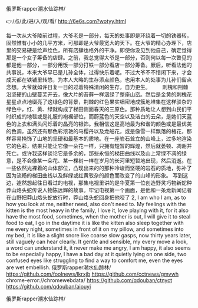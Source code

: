 
俄罗斯rapper潮水仙踪林/




👉/点/此/进/入/观/看/ http://6e6s.com?wotyy.html




每一次从大爷陵前过程，大爷老是一部分，每天的处事即是环绕着一切的铁器转，固然惟有小小的几平方米，可那即是大爷最宽大的天下。在大爷的精心办理下，店里的交易硬是绘声绘色，所有店肆也格外的干净。即使你没见到他自己，确定觉得那是一个女子筹备的店肆。之前，我总觉得大爷是一部分，否则何以每一次瞥见的都是他一部分，一部分用饭一部分打铁一部分看店一部分筹备。厥后，听看法他的共事说，本来大爷早已是儿孙全体，过得快乐着呢。不过大爷不不惜闲下来，才会成天都在铁铺里转悠，为本人大略的生存添点颜色，也用本人的处事为儿孙们留点念想。大爷就如许日复一日的过着特殊清闲的生存，自力更生。
　　刺槐和荆棘沿坚硬的山壁蔓芜开去，像大片的苔藓一样洇绿了整座山峦。然后是金黄的刺槐花星星点点地缀亮了这绿色的背景，荆棘的红色果实细密地成簇地堆集在这样驳杂的绿色中，红、黄、绿就构成了梯田侧面春天的三原色。那种质地让人想到山民们平时织成的地毯或是礼服的袍裾部位，而蔚蓝色的天空以及洁白的云朵，是她们天蓝色的上衣和满头闪烁着的晶亮的银饰。我相信这是高地最为和谐的颜色或是最优美的色调，虽然还有那色彩浓艳的马樱丹以及龙船花，或是像雪一样飘落的楮花，那样容易掩饰了山地的坚硬和最基本的质地。在一座岩石耸立的山峰上，过多地渲染它的色彩，结果只能让它像一朵花一样，只拥有短暂的辉煌，然后就萎顿、凋谢并死亡。或许我这样谈论它是多余的，那些永恒的梯田曲线以及山上常绿不凋的绿意，是不会像某一朵花、某一棵树一样在岁月的长河里短暂地出现，然后消逝。在一些依然光裸着的山体部位，凸现出来的的那种冷峻而坚硬的岩石的质地，弥补了因为流畅的梯田曲线以及鲜绿或红黄驳杂的颜色而改变了的山峰的形象。
写到这边，遽然想起往日看过的电视，那集电视里讲的是华夏第一位创造野灵巧物新蛇种莽山烙头蛇传说人物陈远辉的故事。牢记电视第一个画面，是他和一条龙新闻记者在山野把莽山烙头蛇放行时，莽山烙头蛇回身把他咬了
2, I am who I am, as to how you look at me, neither need, also don't need to.
My feelings with the kitten is the most heavy in the family, I love it, love playing with it, for it also have the most food, sometimes, when the mother is out, I will give it to steal food to eat, I go in the daytime it is like the kitten also sleep together with me every night, sometimes in front of it on my pillow, and sometimes into my bed, it is like a slight snore like coarse slow gasps, now thirty years later, still vaguely can hear clearly.
It gentle and sensible, my every move a look, a word can understand it, it never make me angry, I am happy, it also seems to be especially happy, I have a bad day at it quietly lying on one side, two confused eyes like struggling to find a way to comfort me, even the eyes are wet embellish.
俄罗斯rapper潮水仙踪林/ https://github.com/foolnews/lkrxjb
https://github.com/cctnews/gmvwh
chrome-error://chromewebdata/
https://github.com/qdouban/ctnyct
https://github.com/qdouban/aiouyi





俄罗斯rapper潮水仙踪林/

